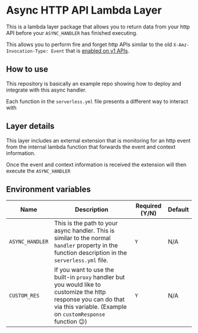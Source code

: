 # Async HTTP API Lambda Layer
This is a lambda layer package that allows you to return data from your http API before your `ASYNC_HANDLER` has finished executing.

This allows you to perform fire and forget http APIs similar to the old `X-Amz-Invocation-Type: Event` that is [enabled on v1 APIs](https://docs.aws.amazon.com/apigateway/latest/developerguide/set-up-lambda-integration-async.html).

## How to use
This repository is basically an example repo showing how to deploy and integrate with this async handler.

Each function in the `serverless.yml` file presents a different way to interact with  

## Layer details
This layer includes an external extension that is monitoring for an http event from the internal lambda function that forwards the event and context information.

Once the event and context information is received the extension will then execute the `ASYNC_HANDLER`

## Environment variables

| Name | Description | Required (Y/N) | Default |
|--|--|--|--|
| `ASYNC_HANDLER` | This is the path to your async handler. This is similar to the normal `handler` property in the function description in the `serverless.yml` file. | `Y` | N/A |
| `CUSTOM_RES` | If you want to use the built-in `proxy` handler but you would like to customize the http response you can do that via this variable. (Example on `customResponse` function 😉) | `Y` | N/A |